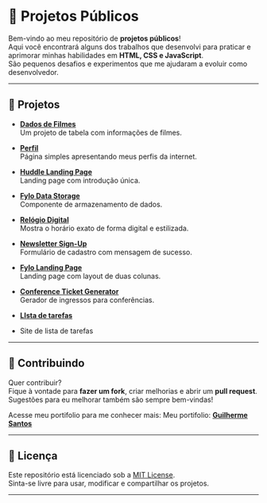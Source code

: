 
# 📂 Projetos Públicos

Bem-vindo ao meu repositório de **projetos públicos**!  
Aqui você encontrará alguns dos trabalhos que desenvolvi para praticar e aprimorar minhas habilidades em **HTML, CSS e JavaScript**.  
São pequenos desafios e experimentos que me ajudaram a evoluir como desenvolvedor.

---

## 🚀 Projetos

- **[Dados de Filmes](https://guilhermesantosi.github.io/projetos-publicos/dados-de-filmes)**  
  Um projeto de tabela com informações de filmes.

- **[Perfil](https://guilhermesantosi.github.io/projetos-publicos/Perfil)**  
  Página simples apresentando meus perfis da internet.

- **[Huddle Landing Page](https://guilhermesantosi.github.io/projetos-publicos/huddle-landing-page-with-single-introductory-section-master)**  
  Landing page com introdução única.

- **[Fylo Data Storage](https://guilhermesantosi.github.io/projetos-publicos/fylo-data-storage-component-master/)**  
  Componente de armazenamento de dados.

- **[Relógio Digital](https://guilhermesantosi.github.io/projetos-publicos/R%C3%A9logio-Digital/)**  
  Mostra o horário exato de forma digital e estilizada.

- **[Newsletter Sign-Up](https://guilhermesantosi.github.io/projetos-publicos/newsletter-sign-up-with-success-message-main/newsletter-sign-up-with-success-message-main/)**  
  Formulário de cadastro com mensagem de sucesso.

- **[Fylo Landing Page](https://guilhermesantosi.github.io/projetos-publicos/fylo-landing-page-with-two-column-layout-master/)**  
  Landing page com layout de duas colunas.

- **[Conference Ticket Generator](https://guilhermesantosi.github.io/projetos-publicos/conference-ticket-generator-main/)**  
  Gerador de ingressos para conferências.

- **[LIsta de tarefas](https://guilhermesantosi.github.io/projetos-publicos/lista-de-tarefas/)**
- Site de lista de tarefas

---

## 🤝 Contribuindo

Quer contribuir?  
Fique à vontade para **fazer um fork**, criar melhorias e abrir um **pull request**.  
Sugestões para eu melhorar também são sempre bem-vindas!

Acesse meu portifolio para me conhecer mais:
Meu portifolio: **[Guilherme Santos](https://github.com/guilhermesantosi/profile)**

---

## 📜 Licença

Este repositório está licenciado sob a [MIT License](LICENSE).  
Sinta-se livre para usar, modificar e compartilhar os projetos.

---



